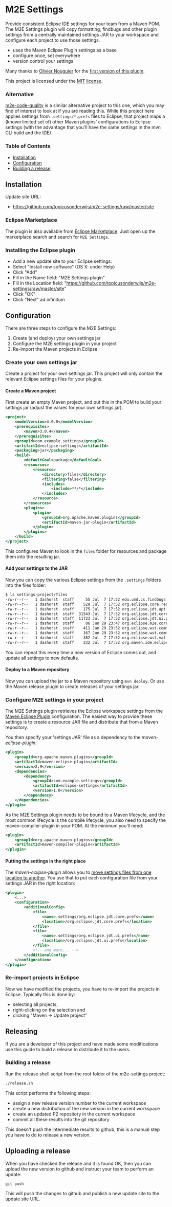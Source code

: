 # M2E Settings

Provide consistent Eclipse IDE settings for your team from a Maven POM.
The M2E Settings plugin will copy formatting, findbugs and other plugin
settings from a centrally maintained settings JAR to your workspace and
configure each project to use those settings.

 - uses the Maven Eclipse Plugin settings as a base
 - configure once, set everywhere
 - version control your settings

Many thanks to [Olivier Nouguier](https://github.com/cheleb) for the
[first version of this plugin](https://github.com/cheleb/m2e-settings).

This project is licensed under the [MIT license](https://github.com/topicusonderwijs/m2e-settings/blob/master/LICENSE.txt).

### Alternative

[m2e-code-quality](https://github.com/m2e-code-quality/m2e-code-quality) is a similar alternative project to this one, which you may find of interest to look at if you are reading this.  While this project here applies settings from `.settings/*.prefs` files to Eclipse, that project maps a (known limited set of) other Maven plugins' configurations to Eclipse settings (with the advantage that you'll have the same settings in the mvn CLI build and the IDE).

### Table of Contents

 - [Installation](#installation)
 - [Configuration](#configuration)
 - [Building a release](https://github.com/topicusonderwijs/m2e-settings/blob/master/readme.markdown#releasing)

## Installation

Update site URL:

 - https://github.com/topicusonderwijs/m2e-settings/raw/master/site

### Eclipse Marketplace

The plugin is also available from [Eclipse Marketplace](http://marketplace.eclipse.org/content/m2e-settings).
Just open up the marketplace search and search for `M2E Settings`.

### Installing the Eclipse plugin

- Add a new update site to your Eclipse settings:
- Select "Install new software" (OS X: under Help)
- Click "Add"
- Fill in the Name field: "M2E Settings plugin"
- Fill in the Location field: "https://github.com/topicusonderwijs/m2e-settings/raw/master/site"
- Click "OK"
- Click "Next" ad infinitum

## Configuration

There are three steps to configure the M2E Settings:

1. Create (and deploy) your own settings jar
2. Configure the M2E settings plugin in your project
3. Re-import the Maven projects in Eclipse

### Create your own settings jar

Create a project for your own settings jar. This project will only
contain the relevant Eclipse settings files for your plugins.

#### Create a Maven project

First create an empty Maven project, and put this in the POM to build
your settings jar (adjust the values for your own settings jar).

``` xml
<project>
    <modelVersion>4.0.0</modelVersion>
    <prerequisites>
        <maven>3.0.4</maven>
    </prerequisites>
    <groupId>com.example.settings</groupId>
    <artifactId>eclipse-settings</artifactId>
    <packaging>jar</packaging>
    <build>
        <defaultGoal>package</defaultGoal>
        <resources>
            <resource>
                <directory>files</directory>
                <filtering>false</filtering>
                <includes>
                    <include>**/*</include>
                </includes>
            </resource>
        </resources>
        <plugins>
            <plugin>
                <groupId>org.apache.maven.plugins</groupId>
                <artifactId>maven-jar-plugin</artifactId>
            </plugin>
        </plugins>
    </build>
</project>
```

This configures Maven to look in the `files` folder for resources and
package them into the resulting jar.

#### Add your settings to the JAR

Now you can copy the various Eclipse settings from the `.settings`
folders into the files folder:

``` bash
$ ls settings-project/files
-rw-r--r--   1 dashorst  staff     55 Jul  7 17:52 edu.umd.cs.findbugs.plugin.eclipse.prefs
-rw-r--r--   1 dashorst  staff    529 Jul  7 17:52 org.eclipse.core.resources.prefs
-rw-r--r--   1 dashorst  staff    175 Jul  7 17:52 org.eclipse.jdt.apt.core.prefs
-rw-r--r--   1 dashorst  staff  31543 Jul  7 17:52 org.eclipse.jdt.core.prefs
-rw-r--r--   1 dashorst  staff  11723 Jul  7 17:52 org.eclipse.jdt.ui.prefs
-rw-r--r--   1 dashorst  staff     86 Jun 29 23:47 org.eclipse.m2e.core.prefs
-rw-r--r--   1 dashorst  staff    411 Jun 29 23:52 org.eclipse.wst.common.component
-rw-r--r--   1 dashorst  staff    167 Jun 29 23:52 org.eclipse.wst.common.project.facet.core.xml
-rw-r--r--   1 dashorst  staff    382 Jul  7 17:52 org.eclipse.wst.validation.prefs
-rw-r--r--   1 dashorst  staff    232 Jul  7 17:52 org.maven.ide.eclipse.prefs
```

You can repeat this every time a new version of Eclipse comes out, and
update all settings to new defaults.

#### Deploy to a Maven repository

Now you can upload the jar to a Maven repository using `mvn deploy`. Or
use the Maven release plugin to create releases of your settings jar.

### Configure M2E settings in your project

The M2E Settings plugin retrieves the Eclipse workspace settings from
the [Maven Eclipse Plugin][1] configuration. The easiest way to provide
these settings is to create a resource JAR file and distribute that
from a Maven repository.

You then specify your 'settings JAR' file as a dependency to the
*maven-eclipse-plugin*:

``` xml
<plugin>
    <groupId>org.apache.maven.plugins</groupId>
    <artifactId>maven-eclipse-plugin</artifactId>
    <version>2.9</version>
    <dependencies>
        <dependency>
            <groupId>com.example.settings</groupId>
            <artifactId>eclipse-settings</artifactId>
            <version>1.0</version>
        </dependency>
    </dependencies>
</plugin>
```

As the M2E Settings plugin needs to be bound to a Maven lifecycle, and
the most common lifecycle is the compile lifecycle, you also need to
specify the maven-compiler-plugin in your POM. At the minimum you'll 
need:

``` xml
<plugin>
    <groupId>org.apache.maven.plugins</groupId>
    <artifactId>maven-compiler-plugin</artifactId>
</plugin>
```

#### Putting the settings in the right place

The *maven-eclipse-plugin* allows you to [move settings files from one
location to another][2]. You use that to put each configuration file
from your settings JAR in the right location:

``` xml
<plugin>
    <...>
    <configuration>
        <additionalConfig>
            <file>
                <name>.settings/org.eclipse.jdt.core.prefs</name>
                <location>/org.eclipse.jdt.core.prefs</location>
            </file>
            <file>
                <name>.settings/org.eclipse.jdt.ui.prefs</name>
                <location>/org.eclipse.jdt.ui.prefs</location>
            </file>
            <!-- and more... -->
        </additionalConfig>
    </configuration>
</plugin>
```

### Re-import projects in Eclipse

Now we have modified the projects, you have to re-import the projects
in Eclipse. Typically this is done by:

 - selecting all projects,
 - right-clicking on the selection and
 - clicking "Maven → Update project"

## Releasing

If you are a developer of this project and have made some modifications use
this guide to build a release to distribute it to the users.

### Building a release

Run the release shell script from the root folder of the m2e-settings
project:

``` bash
./release.sh
```

This script performs the following steps:

- assign a new release version number to the current workspace
- create a new distribution of the new version in the current workspace
- create an updated P2 repository in the current workspace
- commit all these results into the git repository

This doesn't push the intermediate results to github, this is a manual
step you have to do to release a new version.

## Uploading a release

When you have checked the release and it is found OK, then you can
upload the new version to github and instruct your team to perform an
update:

```
git push
```

This will push the changes to github and publish a new update site to
the update site URL.


[1]: http://maven.apache.org/plugins/maven-eclipse-plugin
[2]: http://maven.apache.org/plugins/maven-eclipse-plugin/eclipse-mojo.html#additionalConfig
